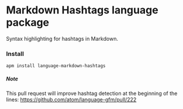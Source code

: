 # Markdown Hashtags language package

Syntax highlighting for hashtags in Markdown.


### Install

```
apm install language-markdown-hashtags
```


##### Note

This pull request will improve hashtag detection at the beginning of the lines:
https://github.com/atom/language-gfm/pull/222
